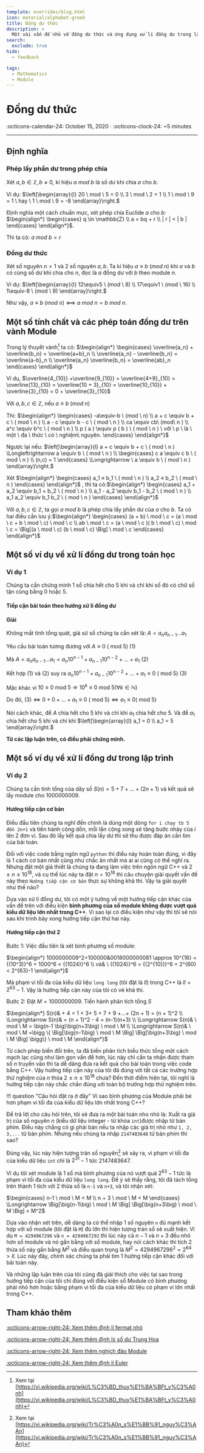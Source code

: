 ```yaml
---
template: overrides/blog.html
icon: material/alphabet-greek
title: Đồng dư thức
description: >
  Một vài vấn đề nhỏ về đồng dư thức và ứng dụng xử lí đồng dư trong lập trình
search:
  exclude: true
hide:
  - feedback

tags:
  - Mathematics 
  - Module
---
```


# Đồng dư thức

<span>
:octicons-calendar-24: October 15, 2020 ·
:octicons-clock-24: ~5 minutes

</span>

---

## __Định nghĩa__

### __Phép lấy phần dư trong phép chia__

Xét $a , b ∈ \mathbb{Z} , b \ne 0$, kí hiệu $a \ mod \ b$ là số dư khi chia $a$ cho $b$.

Ví dụ:
$\left[\begin{array}{l}
    20 \ mod \ 5 = 0 \\
    3 \ mod \ 2 = 1 \\
    1 \ mod \ 9 = 1 \ hay \ 1 \  mod \ 9 = -8
\end{array}\right.$

Định nghĩa một cách chuẩn mực, xét phép chia Euclide $a$ cho $b$: $\begin{align*} 
    \begin{cases}   q \in \mathbb{Z} \\  
                    a = bq + r \\ 
                    | r | < | b |  
    \end{cases}
\end{align*}$. 

Thì ta có: $a \ mod \ b = r$

### __Đồng dư thức__

Xét số nguyên $n > 1$ và 2 số nguyên $a, b$. Ta kí hiệu $a \equiv b \ ( mod \ n )$ khi $a$ và $b$ có cùng số dư khi chia cho $n$, đọc là $a$ đồng dư với $b$ theo module $n$. 

Ví dụ:
$\left[\begin{array}{l}
    12\equiv5 \ (mod \ 8) \\
    17\equiv1 \ (mod \ 16) \\
    1\equiv-8 \ (mod \ 9)
\end{array}\right.$

Như vậy, $a \equiv b \ (mod \ n)⟺ a \ mod \ n = b \ mod \ n$.

## __Một số tính chất và các phép toán đồng dư trên vành Module__

Trong lý thuyết vành[^1] ta có: $\begin{align*} 
    \begin{cases}   \overline{a_n} + \overline{b_n} = \overline{a+b}_n \\
                    \overline{a_n} - \overline{b_n} = \overline{a-b}_n  \\
                    \overline{a_n} \overline{b_n} = \overline{ab}_n 
    \end{cases}
\end{align*}$
 [^1]: Xem tại [https://vi.wikipedia.org/wiki/L%C3%BD_thuy%E1%BA%BFt_v%C3%A0nh](https://vi.wikipedia.org/wiki/L%C3%BD_thuy%E1%BA%BFt_v%C3%A0nh)

Ví dụ, $\overline{4_{10}} +\overline{9_{10}} = \overline{4+9}_{10} = \overline{13}_{10} = \overline{10 + 3}_{10} = \overline{10_{10}} + \overline{3}_{10} = 0 + \overline{3}_{10}$

Với $a , b , c \in \mathbb{Z}$, nếu $a \equiv b \ (mod \ n)$

Thì:
$\begin{align*} 
    \begin{cases}   -a\equiv-b \ (mod \ n) \\  
                    a + c \equiv b + c \ ( mod \ n ) \\ 
                    a - c \equiv b - c \ ( mod \ n ) \\
                    ca \equiv cb\ (mod\ n )  \\
                    a^c \equiv b^c \ ( mod \ n )  \\
                    p ( a ) \equiv p ( b ) \ ( mod \ n ) \ với \ p \ là \ một \ đa \ thức \ có \ nghiệm\ nguyên. 
    \end{cases}
\end{align*}$

Ngược lại nếu: 
$\left[\begin{array}{l}
    a + c \equiv b + c \ ( mod \ n ) \Longleftrightarrow  a \equiv b \ ( mod \ n ) \\
    \begin{cases}   c a \equiv c b \ ( mod \ n ) \\   (n,c) = 1 \end{cases} \Longrightarrow \ a \equiv b \ ( mod \ n ) 
\end{array}\right.$

Xét
$\begin{align*} 
        \begin{cases}   
            a_1 ≡ b_1 \ ( mod \ n ) \\
            a_2 ≡ b_2 \ ( mod \ n )                
        \end{cases}
    \end{align*}$ 
, thì ta có:$\begin{align*} 
    \begin{cases}   a_1 + a_2 \equiv b_1 + b_2 \ ( mod \ n ) \\
                    a_1 - a_2 \equiv b_1 - b_2 \ ( mod \ n )  \\
                    a_1 a_2 \equiv b_1 b_2 \ ( mod \ n )
    \end{cases}
\end{align*}$

Với $a , b , c \in \mathbb{Z}$, ta gọi $a \ mod \ b$ là phép chia lấy phần dư của $a$ cho $b$. Ta có hai điều cần lưu ý:$\begin{align*} 
    \begin{cases}   (a + b) \ mod \ c = (a \ mod \ c + b \ mod \ c) \ mod \ c \\
                    ab \ mod \ c = (a \ mod \ c )( b \ mod \ c) \ mod \ c = \Big[(a \ mod \ c) (b \ mod \ c) \Big] \ mod \ c
    \end{cases}
\end{align*}$

## __Một số ví dụ về xử lí đồng dư trong toán học__

### Ví dụ 1

Chúng ta cần chứng minh 1 số chia hết cho 5 khi và chỉ khi số đó có chữ số tận cùng bằng 0 hoặc 5. 

#### Tiếp cận bài toán theo hướng xử lí đồng dư

#### Giải

Không mất tính tổng quát, giả sử số chúng ta cần xét là: $A = a_na_{n-1}...a_1$

Yêu cầu bài toán tương đương với $A \equiv 0 \ \big(\text{ mod 5}\big) \ \big(1\big)$

Mà $A = a_na_{n-1}...a_1 = a_n10^{n-1} + a_{n-1}10^{n-2} +...+a_1 \ \big(2\big)$

Kết hợp $\big(1\big)$ và $\big(2\big)$ suy ra $a_n10^{n-1} + a_{n-1}10^{n-2} +...+a_1 \equiv 0 \ \big(\text{ mod }5\big) \ \big(3\big)$

Mặc khác vì 
$10 \equiv 0 \text{ mod 5} \Longrightarrow 10^{k} \equiv 0 \text{ mod 5} \big( \forall k \in \mathbb{N} \big)$

Do đó, $\big(3\big) \Longleftrightarrow 0 + 0 +...+ a_1 \equiv 0 \ \big(\text{ mod }5\big) \Longleftrightarrow a_1 \equiv 0 \big(\text{ mod }5\big)$

Nói cách khác, để $A$ chia hết cho 5 khi và chỉ khi $a_1$ chia hết cho 5. Và để $a_1$ chia hết cho 5 khi và chỉ khi 
$\left[\begin{array}{l}
    a_1 = 0 \\
    a_1 = 5
\end{array}\right.$

__Từ các lập luận trên, có điều phải chứng minh.__

## __Một số ví dụ về xử lí đồng dư trong lập trình__

### Ví dụ 2

Chúng ta cần tính tổng của dãy số $S(n) = 5+7+...+(2n+1)$ và kết quả sẽ lấy module cho $1000000009$.

#### Hướng tiếp cận cơ bản

Điều đầu tiên chúng ta nghĩ đến chính là dùng một dòng `for i chạy từ 5 đến 2n+1` và tiến hành cộng dồn,  mỗi lần cộng xong sẽ tăng bước nhảy của $i$ lên 2 đơn vị. Sau đó lấy kết quả chia lấy dư thì sẽ thu được đáp án cần tìm của bài toán.

Đối với việc code bằng ngôn ngữ `python` thì điều này hoàn toàn đúng, vì đây là 1 cách cơ bản nhất cũng như chắc ăn nhất mà ai ai cũng có thể nghĩ ra. Nhưng đặt một giả thiết là chúng ta đang làm việc trên ngôn ngữ C++ và $2 \le n \le 10^{18}$, và cụ thể lúc này ta đặt $n = 10^{18}$ thì câu chuyện giải quyết vấn đề này theo `Hướng tiếp cận cơ bản` thực sự không khả thi. Vậy ta giải quyết như thế nào?

Dựa vào xử lí đồng dư, tôi có một ý tưởng về một hướng tiếp cận khác của vấn đề trên với điều kiện __bình phương của số module không được vượt quá kiểu dữ liệu lớn nhất trong C++__. Vì sao lại có điều kiện như vậy thì tôi sẽ nói sau khi trình bày xong hướng tiếp cận thứ hai này. 

#### Hướng tiếp cận thứ 2

Bước 1: Việc đầu tiên là xét bình phương số module:

$\begin{align*} 
    1000000009^2=100000&0018000000081 \approx 10^{18} = {(10^3)}^6 = 1000^6 < {(1024)}^6  \\
    và& \ {(1024)}^6 = {(2^{10})}^6 = 2^{60}< 2^{63}-1
\end{align*}$

Mà phạm vi tối đa của kiểu dữ liệu `long long` (tôi đặt là $ll$) trong C++ là $ll=2^{63}-1$. Vậy là hướng tiếp cận này của tôi có vẻ khả thi.

Bước 2: Đặt $M= 1000000009$. Tiến hành phân tích tổng $S$

$\begin{align*} 
    S(n)& + 4 = 1 + 3+ 5 + 7 + 9 +...+ (2n + 1) = (n + 1)^2 \\
    \Longrightarrow S(n)&   = (n + 1)^2 - 4  = (n-1)(n+3) \\
    \Longrightarrow S(n)& \ mod  \ M   = \big(n-1 \big)\big(n+3\big) \ mod \ M \\
    \Longrightarrow S(n)& \ mod  \ M    =\bigg \{ \Big[\big(n-1\big) \ mod \ M \Big] \Big[\big(n+3\big) \ mod \ M \Big] \bigg\} \ mod \ M 
\end{align*}$

Từ cách phép biến đổi trên, ta đã biến phân tích biểu thức tổng một cách mạch lạc cũng như làm gọn vấn đề hơn, lúc này chỉ cần ta nhận được tham số $n$ truyền vào thì ta dễ dàng đưa ra kết quả cho bài toán trong việc code bằng C++. Vậy hướng tiếp cận này của tôi đã đúng với tất cả các trường hợp thử nghiệm của $n$ thỏa $2 \le n \le 10^{18}$ chưa? Đến thời điểm hiện tại, tôi nghĩ là hướng tiếp cận này chắc chắn đúng với toàn bộ trường hợp thử nghiệm trên.

!!! question "Câu hỏi đặt ra ở đây"
    Vì sao bình phương của Module phải bé hơn phạm vi tối đa của kiểu dữ liệu lớn nhất trong C++?

Để trả lời cho câu hỏi trên, tôi sẽ đưa ra một bài toán nho nhỏ là: Xuất ra giá trị của số nguyên $n$ (kiểu dữ liệu integer - từ khóa `int`)được nhập từ bàn phím. Điều này chẳng có gì phải bàn nếu ta nhập các giá trị nhỏ như `1, 2, 3,...` từ bàn phím. Nhưng nếu chúng ta nhập `2147483648` từ bàn phím thì sao?

Đúng vậy, lúc này hiện tượng tràn số nguyên[^2] sẽ xảy ra, vì phạm vi tối đa của kiểu dữ liệu `int` chỉ là $2^{31}-1$ tức $2147483647$.
 [^2]: Xem tại [https://vi.wikipedia.org/wiki/Tr%C3%A0n_s%E1%BB%91_nguy%C3%AAn](https://vi.wikipedia.org/wiki/Tr%C3%A0n_s%E1%BB%91_nguy%C3%AAn)

Ví dụ tôi xét module là 1 số mà bình phương của nó vượt quá $2^{63} -1$ tức là phạm vi tối đa của kiểu dữ liệu `long long`. Để ý sẽ thấy rằng, tôi đã tách tổng trên thành 1 tích với 2 thừa số là `n-1` và `n+3`, và tôi nhận xét: 

$\begin{cases}   n-1 \ mod  \ M < M \\   n + 3 \ mod \ M < M  \end{cases}   \Longrightarrow \Big[\big(n-1\big) \ mod \ M \Big] \Big[\big(n+3\big) \ mod \ M \Big] < M^2$ 

Dựa vào nhận xét trên, dễ dàng ta có thể nhập 1 số nguyên `n` đủ mạnh kết hợp với số module (tôi đặt là `M`) đủ lớn thì hiện tượng tràn số sẽ xuất hiện. Ví dụ `M = 4294967296` và `n = 4294967292` thì lúc này cả $n-1$ và $n+3$ đều nhỏ hơn số module và nó gần bằng với số module, hay nói cách khác thì tích 2 thừa số này gần bằng $M^2$ và điều quan trọng là $M^2 = 4294967296^2 = 2^{64} > ll$. Lúc này đây, chính xác chúng ta phải tìm 1 hướng tiếp cận khác đối với bài toán này.

Và những lập luận trên của tôi cũng đã giải thích cho việc tại sao trong hướng tiếp cận của tôi chỉ đúng với điều kiện số Module có bình phương phải nhỏ hơn hoặc bằng phạm vi tối đa của kiểu dữ liệu có phạm vi lớn nhất trong C++.

## __Tham khảo thêm__

[:octicons-arrow-right-24: Xem thêm định lí fermat nhỏ][smallfer]

[:octicons-arrow-right-24: Xem thêm định lý số dư Trung Hoa][Định lý số dư Trung Hoa]

[:octicons-arrow-right-24: Xem thêm nghịch đảo Module][Nghịch đảo Module]

[:octicons-arrow-right-24: Xem thêm định lí Euler][Định lí Euler]

  [smallfer]: https://en.wikipedia.org/wiki/Fermat's_little_theorem
  [dinhlysodutrunghoa]: https://vi.wikipedia.org/wiki/H%C3%A0m_phi_Euler
  [Định lý số dư Trung Hoa]: https://vi.wikipedia.org/wiki/%C4%90%E1%BB%8Bnh_l%C3%BD_s%E1%BB%91_d%C6%B0_Trung_Qu%E1%BB%91c
  [Nghịch đảo Module]: https://en.wikipedia.org/wiki/Modular_multiplicative_inverse
  [Định lí Euler]: https://en.wikipedia.org/wiki/Euler's_theorem